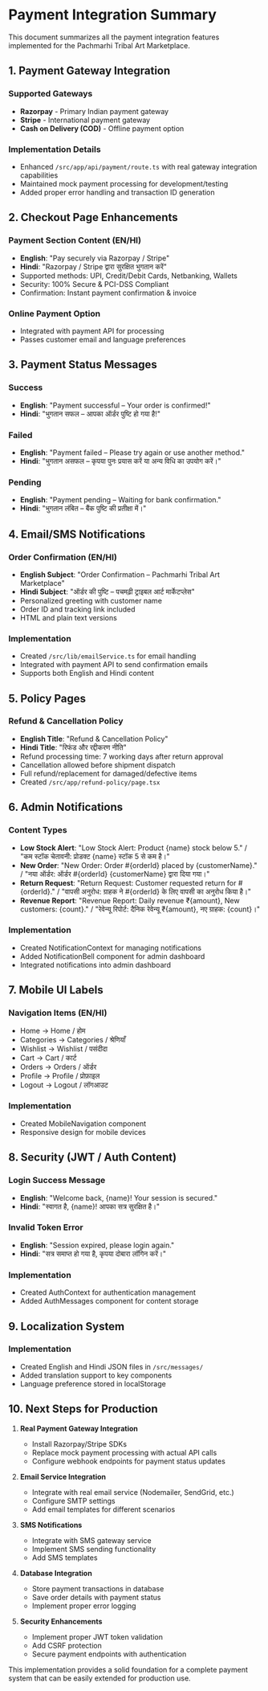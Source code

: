 # Payment Integration Summary

This document summarizes all the payment integration features implemented for the Pachmarhi Tribal Art Marketplace.

## 1. Payment Gateway Integration

### Supported Gateways
- **Razorpay** - Primary Indian payment gateway
- **Stripe** - International payment gateway
- **Cash on Delivery (COD)** - Offline payment option

### Implementation Details
- Enhanced `/src/app/api/payment/route.ts` with real gateway integration capabilities
- Maintained mock payment processing for development/testing
- Added proper error handling and transaction ID generation

## 2. Checkout Page Enhancements

### Payment Section Content (EN/HI)
- **English**: "Pay securely via Razorpay / Stripe"
- **Hindi**: "Razorpay / Stripe द्वारा सुरक्षित भुगतान करें"
- Supported methods: UPI, Credit/Debit Cards, Netbanking, Wallets
- Security: 100% Secure & PCI-DSS Compliant
- Confirmation: Instant payment confirmation & invoice

### Online Payment Option
- Integrated with payment API for processing
- Passes customer email and language preferences

## 3. Payment Status Messages

### Success
- **English**: "Payment successful – Your order is confirmed!"
- **Hindi**: "भुगतान सफल – आपका ऑर्डर पुष्टि हो गया है!"

### Failed
- **English**: "Payment failed – Please try again or use another method."
- **Hindi**: "भुगतान असफल – कृपया पुनः प्रयास करें या अन्य विधि का उपयोग करें।"

### Pending
- **English**: "Payment pending – Waiting for bank confirmation."
- **Hindi**: "भुगतान लंबित – बैंक पुष्टि की प्रतीक्षा में।"

## 4. Email/SMS Notifications

### Order Confirmation (EN/HI)
- **English Subject**: "Order Confirmation – Pachmarhi Tribal Art Marketplace"
- **Hindi Subject**: "ऑर्डर की पुष्टि – पचमढ़ी ट्राइबल आर्ट मार्केटप्लेस"
- Personalized greeting with customer name
- Order ID and tracking link included
- HTML and plain text versions

### Implementation
- Created `/src/lib/emailService.ts` for email handling
- Integrated with payment API to send confirmation emails
- Supports both English and Hindi content

## 5. Policy Pages

### Refund & Cancellation Policy
- **English Title**: "Refund & Cancellation Policy"
- **Hindi Title**: "रिफंड और रद्दीकरण नीति"
- Refund processing time: 7 working days after return approval
- Cancellation allowed before shipment dispatch
- Full refund/replacement for damaged/defective items
- Created `/src/app/refund-policy/page.tsx`

## 6. Admin Notifications

### Content Types
- **Low Stock Alert**: "Low Stock Alert: Product {name} stock below 5." / "कम स्टॉक चेतावनी: प्रोडक्ट {name} स्टॉक 5 से कम है।"
- **New Order**: "New Order: Order #{orderId} placed by {customerName}." / "नया ऑर्डर: ऑर्डर #{orderId} {customerName} द्वारा दिया गया।"
- **Return Request**: "Return Request: Customer requested return for #{orderId}." / "वापसी अनुरोध: ग्राहक ने #{orderId} के लिए वापसी का अनुरोध किया है।"
- **Revenue Report**: "Revenue Report: Daily revenue ₹{amount}, New customers: {count}." / "रेवेन्यू रिपोर्ट: दैनिक रेवेन्यू ₹{amount}, नए ग्राहक: {count}।"

### Implementation
- Created NotificationContext for managing notifications
- Added NotificationBell component for admin dashboard
- Integrated notifications into admin dashboard

## 7. Mobile UI Labels

### Navigation Items (EN/HI)
- Home → Home / होम
- Categories → Categories / श्रेणियाँ
- Wishlist → Wishlist / पसंदीदा
- Cart → Cart / कार्ट
- Orders → Orders / ऑर्डर
- Profile → Profile / प्रोफ़ाइल
- Logout → Logout / लॉगआउट

### Implementation
- Created MobileNavigation component
- Responsive design for mobile devices

## 8. Security (JWT / Auth Content)

### Login Success Message
- **English**: "Welcome back, {name}! Your session is secured."
- **Hindi**: "स्वागत है, {name}! आपका सत्र सुरक्षित है।"

### Invalid Token Error
- **English**: "Session expired, please login again."
- **Hindi**: "सत्र समाप्त हो गया है, कृपया दोबारा लॉगिन करें।"

### Implementation
- Created AuthContext for authentication management
- Added AuthMessages component for content storage

## 9. Localization System

### Implementation
- Created English and Hindi JSON files in `/src/messages/`
- Added translation support to key components
- Language preference stored in localStorage

## 10. Next Steps for Production

1. **Real Payment Gateway Integration**
   - Install Razorpay/Stripe SDKs
   - Replace mock payment processing with actual API calls
   - Configure webhook endpoints for payment status updates

2. **Email Service Integration**
   - Integrate with real email service (Nodemailer, SendGrid, etc.)
   - Configure SMTP settings
   - Add email templates for different scenarios

3. **SMS Notifications**
   - Integrate with SMS gateway service
   - Implement SMS sending functionality
   - Add SMS templates

4. **Database Integration**
   - Store payment transactions in database
   - Save order details with payment status
   - Implement proper error logging

5. **Security Enhancements**
   - Implement proper JWT token validation
   - Add CSRF protection
   - Secure payment endpoints with authentication

This implementation provides a solid foundation for a complete payment system that can be easily extended for production use.